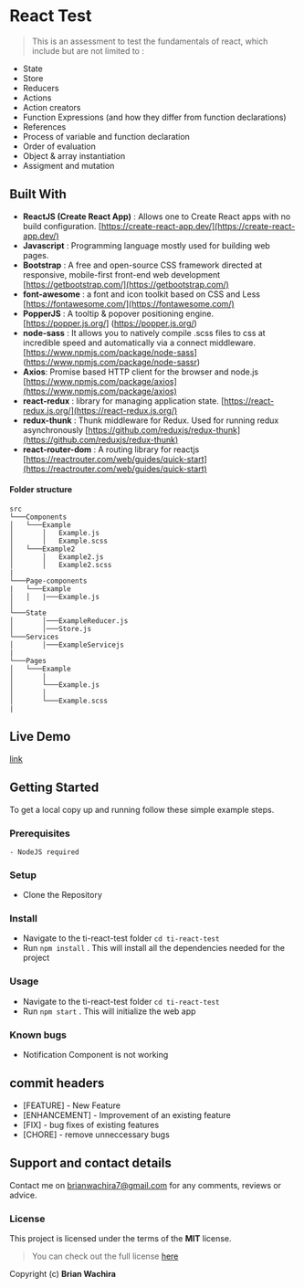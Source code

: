 # React Test

> This is an assessment to test the fundamentals of react, which include but are not limited to :
- State
- Store
- Reducers
- Actions
- Action creators
- Function Expressions (and how they differ from function declarations)
- References
- Process of variable and function declaration
-  Order of evaluation
- Object & array instantiation
- Assigment and mutation

## Built With
- <b>ReactJS (Create React App)</b> : Allows one to Create React apps with no build configuration. [https://create-react-app.dev/](https://create-react-app.dev/)
- <b>Javascript</b> : Programming language mostly used for building web pages.
- <b>Bootstrap</b> : A free and open-source CSS framework directed at responsive, mobile-first front-end web development [https://getbootstrap.com/](https://getbootstrap.com/)
- <b>font-awesome</b> : a font and icon toolkit based on CSS and Less [https://fontawesome.com/](https://fontawesome.com/)
- <b>PopperJS</b> : A tooltip & popover positioning engine. [https://popper.js.org/] (https://popper.js.org/)
- <b>node-sass</b> : It allows you to natively compile .scss files to css at incredible speed and automatically via a connect middleware. [https://www.npmjs.com/package/node-sass] (https://www.npmjs.com/package/node-sassr)
- <b>Axios</b>: Promise based HTTP client for the browser and node.js [https://www.npmjs.com/package/axios](https://www.npmjs.com/package/axios)
 - <b>react-redux</b> :  library for managing application state. [https://react-redux.js.org/](https://react-redux.js.org/)
 - <b>redux-thunk</b> : Thunk middleware for Redux. Used for running redux asynchronously [https://github.com/reduxjs/redux-thunk](https://github.com/reduxjs/redux-thunk)
 - <b>react-router-dom</b> : A routing library for reactjs [https://reactrouter.com/web/guides/quick-start](https://reactrouter.com/web/guides/quick-start)

#### Folder structure
```
src 
└───Components
│   └───Example
│       │   Example.js
│       │   Example.scss
│   └───Example2
│       │   Example2.js
│       │   Example2.scss
|
└───Page-components
|   └───Example
│   │   |───Example.js
│  
└───State
│       │───ExampleReducer.js
│       │───Store.js
└───Services
│       │───ExampleServicejs
|
└───Pages
│   └───Example
│       │   
│       └───Example.js
│       │   
│       └───Example.scss
|
```

## Live Demo
[link](https://ti-react-test.netlify.app)<br/>
## Getting Started

To get a local copy up and running follow these simple example steps.

### Prerequisites
    - NodeJS required
### Setup
- Clone the Repository

### Install

- Navigate to the ti-react-test folder ```cd ti-react-test```
- Run ```npm install``` . This will install all the
dependencies needed for the project
### Usage
- Navigate to the ti-react-test folder ```cd ti-react-test```
- Run ```npm start``` . This will initialize the
web app

### Known bugs
 - Notification Component is not working

## commit headers
- [FEATURE] - New Feature
- [ENHANCEMENT] - Improvement of an existing feature
- [FIX] - bug fixes of existing features
- [CHORE] - remove unneccessary bugs

## Support and contact details
Contact me on brianwachira7@gmail.com for any comments, reviews or advice.

### License

This project is licensed under the terms of the **MIT** license.

>You can check out the full license [here](https://github.com/brianwachira/ti-react-test/blob/main/LICENSE.md)  

Copyright (c) **Brian Wachira**

